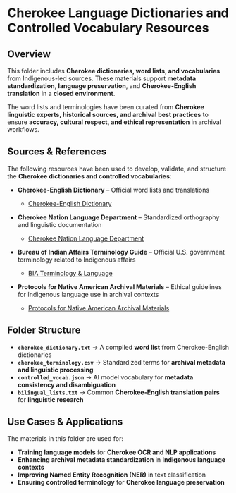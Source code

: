 # **Cherokee Language Dictionaries and Controlled Vocabulary Resources**  

## **Overview**  
This folder includes **Cherokee dictionaries, word lists, and vocabularies** from Indigenous-led sources. These materials support **metadata standardization**, **language preservation**, and **Cherokee-English translation** in a **closed environment**.  

The word lists and terminologies have been curated from **Cherokee linguistic experts, historical sources, and archival best practices** to ensure **accuracy, cultural respect, and ethical representation** in archival workflows.  

## **Sources & References**  
The following resources have been used to develop, validate, and structure the **Cherokee dictionaries and controlled vocabularies**:  

- **Cherokee-English Dictionary** – Official word lists and translations  
  - [Cherokee-English Dictionary](https://cherokeedictionary.net/)  

- **Cherokee Nation Language Department** – Standardized orthography and linguistic documentation  
  - [Cherokee Nation Language Department](https://language.cherokee.org/)  

- **Bureau of Indian Affairs Terminology Guide** – Official U.S. government terminology related to Indigenous affairs  
  - [BIA Terminology & Language](https://libguides.usu.edu/biacollection/terminology)  

- **Protocols for Native American Archival Materials** – Ethical guidelines for Indigenous language use in archival contexts  
  - [Protocols for Native American Archival Materials](https://www2.nau.edu/libnap-p/)  

## **Folder Structure**  

- **`cherokee_dictionary.txt`** → A compiled **word list** from Cherokee-English dictionaries  
- **`cherokee_terminology.csv`** → Standardized terms for **archival metadata and linguistic processing**  
- **`controlled_vocab.json`** → AI model vocabulary for **metadata consistency and disambiguation**  
- **`bilingual_lists.txt`** → Common **Cherokee-English translation pairs** for **linguistic research**  

## **Use Cases & Applications**  
The materials in this folder are used for:  

- **Training language models** for **Cherokee OCR and NLP applications**  
- **Enhancing archival metadata standardization** in **Indigenous language contexts**  
- **Improving Named Entity Recognition (NER)** in text classification  
- **Ensuring controlled terminology** for **Cherokee language preservation**  

